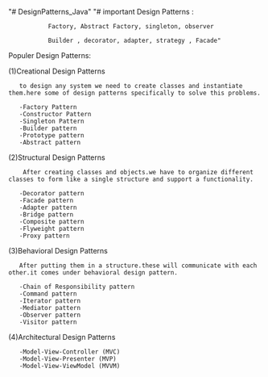 "# DesignPatterns_Java" 
"# important Design Patterns : 
               
               Factory, Abstract Factory, singleton, observer

               Builder , decorator, adapter, strategy , Facade"

Populer Design Patterns:

  (1)Creational Design Patterns
  
       to design any system we need to create classes and instantiate them.here some of design patterns specifically to solve this problems.
       
       -Factory Pattern
       -Constructor Pattern
       -Singleton Pattern
       -Builder pattern
       -Prototype pattern
       -Abstract pattern
       
  (2)Structural Design Patterns
  
        After creating classes and objects.we have to organize different classes to form like a single structure and support a functionality.
        
       -Decorator pattern
       -Facade pattern
       -Adapter pattern
       -Bridge pattern
       -Composite pattern
       -Flyweight pattern
       -Proxy pattern
   
  (3)Behavioral Design Patterns
  
       After putting them in a structure.these will communicate with each other.it comes under behavioral design pattern.
       
       -Chain of Responsibility pattern
       -Command pattern
       -Iterator pattern
       -Mediator pattern
       -Observer pattern
       -Visitor pattern
   
  (4)Architectural Design Patterns
  
       -Model-View-Controller (MVC)
       -Model-View-Presenter (MVP)
       -Model-View-ViewModel (MVVM)
  
      
    
       
